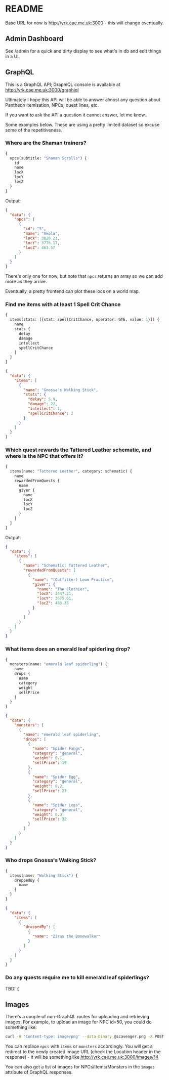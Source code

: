 # README

Base URL for now is http://yrk.cae.me.uk:3000 - this will change eventually.

## Admin Dashboard

See /admin for a quick and dirty display to see what's in db and edit things in a UI.


## GraphQL

This is a GraphQL API; GraphiQL console is available at http://yrk.cae.me.uk:3000/graphiql


Ultimately I hope this API will be able to answer almost any question about Pantheon itemisation, NPCs, quest lines, etc.

If you want to ask the API a question it cannot answer, let me know..

Some examples below. These are using a pretty limited dataset so excuse some of the repetitiveness.


### Where are the Shaman trainers?

```graphql
{
  npcs(subtitle: "Shaman Scrolls") {
    id
    name
    locX
    locY
    locZ
  }
}
```

Output:

```json
{
  "data": {
    "npcs": [
      {
        "id": "5",
        "name": "Akola",
        "locX": 3026.21,
        "locY": 3776.17,
        "locZ": 463.57
      }
    ]
  }
}
```

There's only one for now, but note that `npcs` returns an array so we can add more as they arrive.

Eventually, a pretty frontend can plot these locs on a world map.


### Find me items with at least 1 Spell Crit Chance

```graphql
{
  items(stats: [{stat: spellCritChance, operator: GTE, value: 1}]) {
    name
    stats {
      delay
      damage
      intellect
      spellCritChance
    }
  }
}
```

```json
{
  "data": {
    "items": [
      {
        "name": "Gnossa's Walking Stick",
        "stats": {
          "delay": 5.9,
          "damage": 22,
          "intellect": 1,
          "spellCritChance": 2
        }
      }
    ]
  }
}
```

### Which quest rewards the Tattered Leather schematic, and where is the NPC that offers it?

```graphql
{
  items(name: "Tattered Leather", category: schematic) {
    name
    rewardedFromQuests {
      name
      giver {
        name
        locX
        locY
        locZ
      }
    }
  }
}
```

Output:

```json
{
  "data": {
    "items": [
      {
        "name": "Schematic: Tattered Leather",
        "rewardedFromQuests": [
          {
            "name": "(Outfitter) Loom Practice",
            "giver": {
              "name": "The Clothier",
              "locX": 3447.21,
              "locY": 3675.61,
              "locZ": 483.33
            }
          }
        ]
      }
    ]
  }
}
```

### What items does an emerald leaf spiderling drop?

```graphql
{
  monsters(name: "emerald leaf spiderling") {
    name
    drops {
      name
      category
      weight
      sellPrice
    }
  }
}
```

```json
{
  "data": {
    "monsters": [
      {
        "name": "emerald leaf spiderling",
        "drops": [
          {
            "name": "Spider Fangs",
            "category": "general",
            "weight": 0.1,
            "sellPrice": 19
          },
          {
            "name": "Spider Egg",
            "category": "general",
            "weight": 0.2,
            "sellPrice": 23
          },
          {
            "name": "Spider Legs",
            "category": "general",
            "weight": 0.3,
            "sellPrice": 32
          }
        ]
      }
    ]
  }
}
```


### Who drops Gnossa's Walking Stick?

```graphql
{
  items(name: "Walking Stick") {
    droppedBy {
      name
    }
  }
}
```

```json
{
  "data": {
    "items": [
      {
        "droppedBy": [
          {
            "name": "Zirus the Bonewalker"
          }
        ]
      }
    ]
  }
}
```


### Do any quests require me to kill emerald leaf spiderlings?

TBD! :)


## Images

There's a couple of non-GraphQL routes for uploading and retrieving images. For example, to upload an image for NPC id=50, you could do something like:

```bash
curl -H 'Content-type: image/png' --data-binary @scavenger.png -X POST http://yrk.cae.me.uk:3000/npcs/50/image
```

You can replace `npcs` with `items` or `monsters` accordingly. You will get a redirect to the newly created image URL (check the Location header in the response) - it will be something like http://yrk.cae.me.uk:3000/images/14

You can also get a list of images for NPCs/Items/Monsters in the `images` attribute of GraphQL responses.
